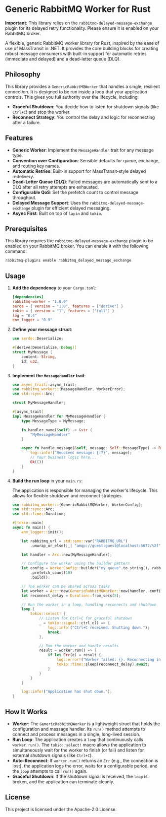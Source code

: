 # Generic RabbitMQ Worker for Rust

**Important:** This library relies on the `rabbitmq-delayed-message-exchange` plugin for its delayed retry functionality. Please ensure it is enabled on your RabbitMQ broker.

A flexible, generic RabbitMQ worker library for Rust, inspired by the ease of use of MassTransit in .NET. It provides the core building blocks for creating robust message consumers with built-in support for automatic retries (immediate and delayed) and a dead-letter queue (DLQ).

## Philosophy

This library provides a `GenericRabbitMQWorker` that handles a single, resilient connection. It is designed to be run inside a loop that your application controls. This gives you full authority over the lifecycle, including:

-   **Graceful Shutdown**: You decide how to listen for shutdown signals (like `Ctrl+C`) and stop the worker.
-   **Reconnect Strategy**: You control the delay and logic for reconnecting after a failure.

## Features

-   **Generic Worker**: Implement the `MessageHandler` trait for any message type.
-   **Convention over Configuration**: Sensible defaults for queue, exchange, and routing key names.
-   **Automatic Retries**: Built-in support for MassTransit-style delayed redelivery.
-   **Dead-Letter Queue (DLQ)**: Failed messages are automatically sent to a DLQ after all retry attempts are exhausted.
-   **Configurable QoS**: Set the prefetch count to control message throughput.
-   **Delayed Message Support**: Uses the `rabbitmq-delayed-message-exchange` plugin for efficient delayed messaging.
-   **Async First**: Built on top of `lapin` and `tokio`.

## Prerequisites

This library requires the `rabbitmq-delayed-message-exchange` plugin to be enabled on your RabbitMQ broker. You can enable it with the following command:

```sh
rabbitmq-plugins enable rabbitmq_delayed_message_exchange
```

## Usage

1.  **Add the dependency** to your `Cargo.toml`:

    ```toml
    [dependencies]
    rabbitmq-worker = "1.0.0"
    serde = { version = "1.0", features = ["derive"] }
    tokio = { version = "1", features = ["full"] }
    log = "0.4"
    env_logger = "0.9"
    ```

2.  **Define your message struct**:

    ```rust
    use serde::Deserialize;

    #[derive(Deserialize, Debug)]
    struct MyMessage {
        content: String,
        id: u32,
    }
    ```

3.  **Implement the `MessageHandler` trait**:

    ```rust
    use async_trait::async_trait;
    use rabbitmq_worker::{MessageHandler, WorkerError};
    use std::sync::Arc;

    struct MyMessageHandler;

    #[async_trait]
    impl MessageHandler for MyMessageHandler {
        type MessageType = MyMessage;

        fn handler_name(&self) -> &str {
            "MyMessageHandler"
        }

        async fn handle_message(&self, message: Self::MessageType) -> Result<(), WorkerError> {
            log::info!("Received message: {:?}", message);
            // Your business logic here...
            Ok(())
        }
    }
    ```

4.  **Build the run loop** in your `main.rs`:

    The application is responsible for managing the worker's lifecycle. This allows for flexible shutdown and reconnect strategies.

    ```rust
    use rabbitmq_worker::{GenericRabbitMQWorker, WorkerConfig};
    use std::sync::Arc;
    use std::time::Duration;

    #[tokio::main]
    async fn main() {
        env_logger::init();

        let rabbitmq_url = std::env::var("RABBITMQ_URL")
            .unwrap_or_else(|_| "amqp://guest:guest@localhost:5672/%2f".to_string());

        let handler = Arc::new(MyMessageHandler);

        // Configure the worker using the builder pattern
        let config = WorkerConfig::builder("my_queue".to_string(), rabbitmq_url)
            .prefetch_count(10)
            .build();

        // The worker can be shared across tasks
        let worker = Arc::new(GenericRabbitMQWorker::new(handler, config));
        let reconnect_delay = Duration::from_secs(5);

        // Run the worker in a loop, handling reconnects and shutdown
        loop {
            tokio::select! {
                // Listen for Ctrl+C for graceful shutdown
                _ = tokio::signal::ctrl_c() => {
                    log::info!("Ctrl+C received. Shutting down.");
                    break;
                },

                // Run the worker and handle results
                result = worker.run() => {
                    if let Err(e) = result {
                        log::error!("Worker failed: {}. Reconnecting in {:?}...", e, reconnect_delay);
                        tokio::time::sleep(reconnect_delay).await;
                    }
                }
            }
        }

        log::info!("Application has shut down.");
    }
    ```

## How It Works

-   **Worker**: The `GenericRabbitMQWorker` is a lightweight struct that holds the configuration and message handler. Its `run()` method attempts to connect and process messages in a single, long-lived session.
-   **Run Loop**: The application creates a `loop` that continuously calls `worker.run()`. The `tokio::select!` macro allows the application to simultaneously wait for the worker to finish (or fail) and listen for external shutdown signals (like `Ctrl+C`).
-   **Auto-Reconnect**: If `worker.run()` returns an `Err` (e.g., the connection is lost), the application logs the error, waits for a configurable period, and the `loop` attempts to call `run()` again.
-   **Graceful Shutdown**: If the shutdown signal is received, the `loop` is broken, and the application can terminate cleanly.

## License

This project is licensed under the Apache-2.0 License.